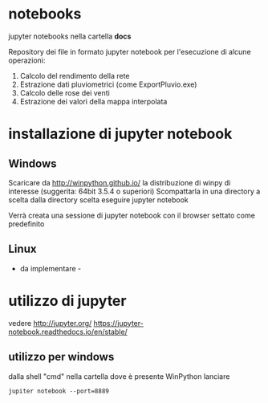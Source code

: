# notebooks
jupyter notebooks nella cartella __docs__

Repository dei file in formato jupyter notebook per l'esecuzione di alcune operazioni:
1. Calcolo del rendimento della rete
2. Estrazione dati pluviometrici (come ExportPluvio.exe)
3. Calcolo delle rose dei venti
4. Estrazione dei valori della mappa interpolata

# installazione di jupyter notebook #
## Windows ##
Scaricare da http://winpython.github.io/ la distribuzione di winpy di interesse (suggerita: 64bit 3.5.4 o superiori)
Scompattarla in una directory a scelta
dalla directory scelta eseguire jupyter notebook

Verrà creata una sessione di jupyter notebook con il browser settato come predefinito

## Linux ##
- da implementare -

# utilizzo di jupyter #
vedere http://jupyter.org/ https://jupyter-notebook.readthedocs.io/en/stable/

## utilizzo per windows ##
dalla shell "cmd" nella cartella dove è presente WinPython lanciare
```
jupiter notebook --port=8889
```

